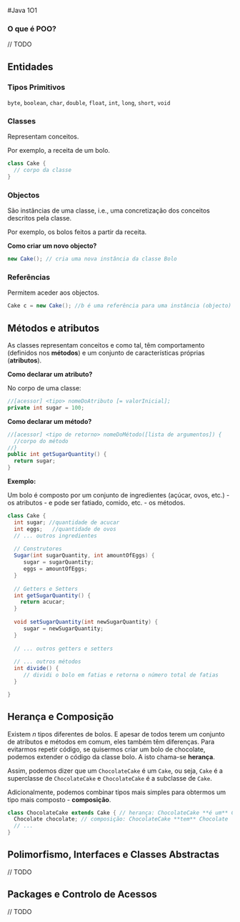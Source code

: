 #Java 1O1

### O que é POO?

// TODO

## Entidades

### Tipos Primitivos

`byte`, `boolean`, `char`, `double`, `float`,  `int`,  `long`, `short`, `void` 

### Classes

Representam conceitos. 

Por exemplo, a receita de um bolo.

```java
class Cake {
  // corpo da classe
}
```

### Objectos

São instâncias de uma classe, i.e., uma concretização dos conceitos descritos pela classe.

Por exemplo, os bolos feitos a partir da receita.

**Como criar um novo objecto?**

```java
new Cake(); // cria uma nova instância da classe Bolo
```

### Referências

Permitem aceder aos objectos.

```java
Cake c = new Cake(); //b é uma referência para uma instância (objecto) da classe Cake
```

## Métodos e atributos

As classes representam conceitos e como tal, têm comportamento (definidos nos **métodos**) e um conjunto de características próprias (**atributos**).

**Como declarar um atributo?**

No corpo de uma classe:

```java
//[acessor] <tipo> nomeDoAtributo [= valorInicial];
private int sugar = 100;
```

**Como declarar um método?**

```java
//[acessor] <tipo de retorno> nomeDoMétodo([lista de argumentos]) {
  //corpo do método
//}
public int getSugarQuantity() {
  return sugar;
}
```

**Exemplo:**

Um bolo é composto por um conjunto de ingredientes (açúcar, ovos, etc.) - os atributos - e pode ser fatiado, comido, etc. - os métodos.

```java
class Cake {
  int sugar; //quantidade de acucar
  int eggs;   //quantidade de ovos
  // ... outros ingredientes
  
  // Construtores
  Sugar(int sugarQuantity, int amountOfEggs) {
     sugar = sugarQuantity;
     eggs = amountOfEggs;
  }
  
  // Getters e Setters
  int getSugarQuantity() {
    return acucar;
  }
  
  void setSugarQuantity(int newSugarQuantity) {
     sugar = newSugarQuantity;
  }
  
  // ... outros getters e setters
  
  // ... outros métodos
  int divide() {
     // dividi o bolo em fatias e retorna o número total de fatias
  }

}
```

## Herança e Composição

Existem *n* tipos diferentes de bolos. E apesar de todos terem um conjunto de atributos e métodos em comum, eles também têm diferenças. Para evitarmos repetir código, se quisermos criar um bolo de chocolate, podemos extender o código da classe bolo. A isto chama-se **herança**.

Assim, podemos dizer que um `ChocolateCake` é um `Cake`, ou seja, `Cake` é a superclasse de `ChocolateCake` e `ChocolateCake` é a subclasse de `Cake`.

Adicionalmente, podemos combinar tipos mais simples para obtermos um tipo mais composto - **composição**.

```java
class ChocolateCake extends Cake { // herança: ChocolateCake **é um** Cake
  Chocolate chocolate; // composição: ChocolateCake **tem** Chocolate 
  // ...
}
```

## Polimorfismo, Interfaces e Classes Abstractas

// TODO

## Packages e Controlo de Acessos

// TODO
